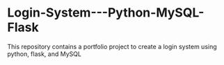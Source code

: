 # Login-System---Python-MySQL-Flask
This repository contains a portfolio project to create a login system using python, flask, and MySQL
